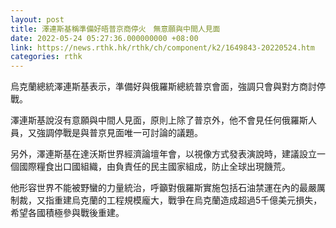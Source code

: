 ```yaml
---
layout: post
title: 澤連斯基稱準備好晤普京商停火　無意願與中間人見面
date: 2022-05-24 05:27:36.000000000 +08:00
link: https://news.rthk.hk/rthk/ch/component/k2/1649843-20220524.htm
categories: rthk
---
```


烏克蘭總統澤連斯基表示，準備好與俄羅斯總統普京會面，強調只會與對方商討停戰。

澤連斯基說沒有意願與中間人見面，原則上除了普京外，他不會見任何俄羅斯人員，又強調停戰是與普京見面唯一可討論的議題。

另外，澤連斯基在達沃斯世界經濟論壇年會，以視像方式發表演說時，建議設立一個國際糧食出口國組織，由負責任的民主國家組成，防止全球出現饑荒。

他形容世界不能被野蠻的力量統治，呼籲對俄羅斯實施包括石油禁運在內的最嚴厲制裁，又指重建烏克蘭的工程規模龐大，戰爭在烏克蘭造成超過5千億美元損失，希望各國積極參與戰後重建。

